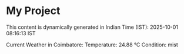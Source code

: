# My Project

This content is dynamically generated in Indian Time (IST): 2025-10-01 08:16:13 IST


Current Weather in Coimbatore:
Temperature: 24.88 °C
Condition: mist
